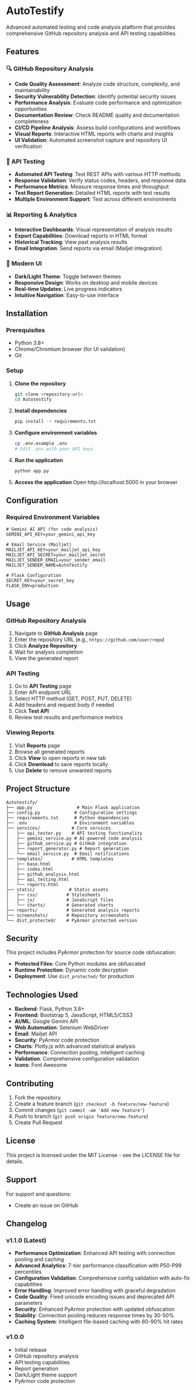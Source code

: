 # AutoTestify

Advanced automated testing and code analysis platform that provides comprehensive GitHub repository analysis and API testing capabilities.

## Features

### 🔍 GitHub Repository Analysis
- **Code Quality Assessment**: Analyze code structure, complexity, and maintainability
- **Security Vulnerability Detection**: Identify potential security issues
- **Performance Analysis**: Evaluate code performance and optimization opportunities
- **Documentation Review**: Check README quality and documentation completeness
- **CI/CD Pipeline Analysis**: Assess build configurations and workflows
- **Visual Reports**: Interactive HTML reports with charts and insights
- **UI Validation**: Automated screenshot capture and repository UI verification

### 🚀 API Testing
- **Automated API Testing**: Test REST APIs with various HTTP methods
- **Response Validation**: Verify status codes, headers, and response data
- **Performance Metrics**: Measure response times and throughput
- **Test Report Generation**: Detailed HTML reports with test results
- **Multiple Environment Support**: Test across different environments

### 📊 Reporting & Analytics
- **Interactive Dashboards**: Visual representation of analysis results
- **Export Capabilities**: Download reports in HTML format
- **Historical Tracking**: View past analysis results
- **Email Integration**: Send reports via email (Mailjet integration)

### 🎨 Modern UI
- **Dark/Light Theme**: Toggle between themes
- **Responsive Design**: Works on desktop and mobile devices
- **Real-time Updates**: Live progress indicators
- **Intuitive Navigation**: Easy-to-use interface

## Installation

### Prerequisites
- Python 3.8+
- Chrome/Chromium browser (for UI validation)
- Git

### Setup

1. **Clone the repository**
   ```bash
   git clone <repository-url>
   cd Autotestify
   ```

2. **Install dependencies**
   ```bash
   pip install -r requirements.txt
   ```

3. **Configure environment variables**
   ```bash
   cp .env.example .env
   # Edit .env with your API keys
   ```

4. **Run the application**
   ```bash
   python app.py
   ```

5. **Access the application**
   Open http://localhost:5000 in your browser

## Configuration

### Required Environment Variables

```env
# Gemini AI API (for code analysis)
GEMINI_API_KEY=your_gemini_api_key

# Email Service (Mailjet)
MAILJET_API_KEY=your_mailjet_api_key
MAILJET_API_SECRET=your_mailjet_secret
MAILJET_SENDER_EMAIL=your_sender_email
MAILJET_SENDER_NAME=AutoTestify

# Flask Configuration
SECRET_KEY=your_secret_key
FLASK_ENV=production
```

## Usage

### GitHub Repository Analysis

1. Navigate to **GitHub Analysis** page
2. Enter the repository URL (e.g., `https://github.com/user/repo`)
3. Click **Analyze Repository**
4. Wait for analysis completion
5. View the generated report

### API Testing

1. Go to **API Testing** page
2. Enter API endpoint URL
3. Select HTTP method (GET, POST, PUT, DELETE)
4. Add headers and request body if needed
5. Click **Test API**
6. Review test results and performance metrics

### Viewing Reports

1. Visit **Reports** page
2. Browse all generated reports
3. Click **View** to open reports in new tab
4. Click **Download** to save reports locally
5. Use **Delete** to remove unwanted reports

## Project Structure

```
Autotestify/
├── app.py                 # Main Flask application
├── config.py             # Configuration settings
├── requirements.txt      # Python dependencies
├── .env                  # Environment variables
├── services/            # Core services
│   ├── api_tester.py    # API testing functionality
│   ├── gemini_service.py # AI-powered code analysis
│   ├── github_service.py # GitHub integration
│   ├── report_generator.py # Report generation
│   └── email_service.py  # Email notifications
├── templates/           # HTML templates
│   ├── base.html
│   ├── index.html
│   ├── github_analysis.html
│   ├── api_testing.html
│   └── reports.html
├── static/             # Static assets
│   ├── css/           # Stylesheets
│   ├── js/            # JavaScript files
│   └── charts/        # Generated charts
├── reports/           # Generated analysis reports
├── screenshots/       # Repository screenshots
└── dist_protected/    # PyArmor protected version
```

## Security

This project includes PyArmor protection for source code obfuscation:

- **Protected Files**: Core Python modules are obfuscated
- **Runtime Protection**: Dynamic code decryption
- **Deployment**: Use `dist_protected/` for production

## Technologies Used

- **Backend**: Flask, Python 3.8+
- **Frontend**: Bootstrap 5, JavaScript, HTML5/CSS3
- **AI/ML**: Google Gemini API
- **Web Automation**: Selenium WebDriver
- **Email**: Mailjet API
- **Security**: PyArmor code protection
- **Charts**: Plotly.js with advanced statistical analysis
- **Performance**: Connection pooling, intelligent caching
- **Validation**: Comprehensive configuration validation
- **Icons**: Font Awesome

## Contributing

1. Fork the repository
2. Create a feature branch (`git checkout -b feature/new-feature`)
3. Commit changes (`git commit -am 'Add new feature'`)
4. Push to branch (`git push origin feature/new-feature`)
5. Create Pull Request

## License

This project is licensed under the MIT License - see the LICENSE file for details.

## Support

For support and questions:
- Create an issue on GitHub

## Changelog

### v1.1.0 (Latest)
- **Performance Optimization**: Enhanced API testing with connection pooling and caching
- **Advanced Analytics**: 7-tier performance classification with P50-P99 percentiles
- **Configuration Validation**: Comprehensive config validation with auto-fix capabilities
- **Error Handling**: Improved error handling with graceful degradation
- **Code Quality**: Fixed unicode encoding issues and deprecated API parameters
- **Security**: Enhanced PyArmor protection with updated obfuscation
- **Stability**: Connection pooling reduces response times by 30-50%
- **Caching System**: Intelligent file-based caching with 60-90% hit rates

### v1.0.0
- Initial release
- GitHub repository analysis
- API testing capabilities
- Report generation
- Dark/Light theme support
- PyArmor code protection
